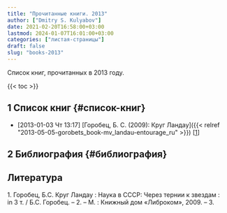 ```yaml
---
title: "Прочитанные книги. 2013"
author: ["Dmitry S. Kulyabov"]
date: 2021-02-20T16:58:00+03:00
lastmod: 2024-01-07T16:01:00+03:00
categories: ["листая-страницы"]
draft: false
slug: "books-2013"
---
```


Список книг, прочитанных в 2013 году.

<!--more-->

{{< toc >}}


## <span class="section-num">1</span> Список книг {#список-книг}

-   <span class="timestamp-wrapper"><span class="timestamp">[2013-01-03 Чт 13:17] </span></span> [Горобец, Б. С. (2009): Круг Ландау]({{< relref "2013-05-05-gorobets_book-mv_landau-entourage_ru" >}}) [<a href="#citeproc_bib_item_1">1</a>]


## <span class="section-num">2</span> Библиография {#библиография}

## Литература

<div class="csl-bib-body">
  <div class="csl-entry"><a id="citeproc_bib_item_1"></a>1.	Горобец, Б.С. Круг Ландау : Наука в СССР: Через тернии к звездам : in 3 т. / Б.С. Горобец. – 2. – М. : Книжный дом «Либроком», 2009. – 3.</div>
</div>
